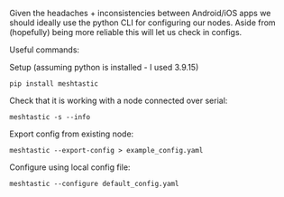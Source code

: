 Given the headaches + inconsistencies between Android/iOS apps we should ideally use the python CLI for configuring our nodes. Aside from (hopefully) being more reliable this will let us check in configs. 


Useful commands: 

Setup (assuming python is installed - I used 3.9.15)
```
pip install meshtastic
```

Check that it is working with a node connected over serial:
```
meshtastic -s --info
```

Export config from existing node: 
```
meshtastic --export-config > example_config.yaml
```

Configure using local config file:
```
meshtastic --configure default_config.yaml
```
